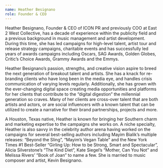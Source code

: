 ```yaml
---
name: Heather Besignano
role: Founder & CEO
---
```


Heather Besignano, Founder & CEO of ICON PR and previously COO at East 2 West Collective, has a decade of experience within the publicity field and a previous background in music management and artist development. During this time, she has led campaigns for high-level talent, artist tour and release strategy campaigns, charitable events and has successfully led years of awards campaigns including Oscars, SAG Awards, Golden Globes, Critic’s Choice Awards, Grammy Awards and the Emmys.

Heather Besignano’s passion, strengths, and creative vision aspire to breed the next generation of breakout talent and artists. She has a knack for re-branding clients who have long been in the media eye, and handles crisis communication of varying levels regularly. Additionally, she has grown with the ever-changing digital space creating media opportunities and platforms for her clients that contribute to the “digital digestion” the millennial generation so craves. Many of her clients are cross-over talent that are both artists and actors, or are social influencers with a known talent that can be utilized to create a narrative for their brand partnerships, projects and more.

A Houston, Texas native, Heather is known for bringing her Southern charm and marketing expertise to the campaigns she works on. A niche specialty, Heather is also savvy in the celebrity author arena having worked on the campaigns for several best-selling authors including Mayim Bialik’s multiple releases: “Beyond the Sling”, “Mayim’s Vegan Table” and the New York Times #1 Best-Seller “Girling Up: How to be Strong, Smart and Spectacular”, Alicia Silverstone’s “The Kind Diet”, Kate Siegel’s “Mother, Can You Not” and Melissa Rivers’ “Book of Joan” to name a few. She is married to music composer and artist, Kevin Besignano.
